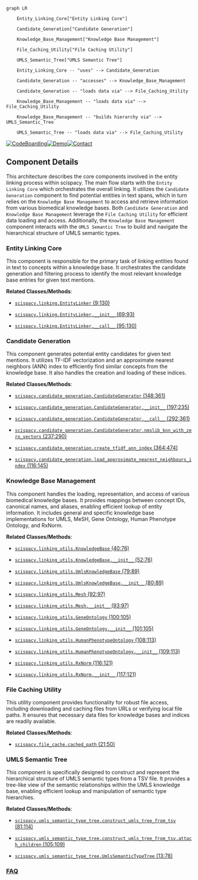 ```mermaid

graph LR

    Entity_Linking_Core["Entity Linking Core"]

    Candidate_Generation["Candidate Generation"]

    Knowledge_Base_Management["Knowledge Base Management"]

    File_Caching_Utility["File Caching Utility"]

    UMLS_Semantic_Tree["UMLS Semantic Tree"]

    Entity_Linking_Core -- "uses" --> Candidate_Generation

    Candidate_Generation -- "accesses" --> Knowledge_Base_Management

    Candidate_Generation -- "loads data via" --> File_Caching_Utility

    Knowledge_Base_Management -- "loads data via" --> File_Caching_Utility

    Knowledge_Base_Management -- "builds hierarchy via" --> UMLS_Semantic_Tree

    UMLS_Semantic_Tree -- "loads data via" --> File_Caching_Utility

```

[![CodeBoarding](https://img.shields.io/badge/Generated%20by-CodeBoarding-9cf?style=flat-square)](https://github.com/CodeBoarding/GeneratedOnBoardings)[![Demo](https://img.shields.io/badge/Try%20our-Demo-blue?style=flat-square)](https://www.codeboarding.org/demo)[![Contact](https://img.shields.io/badge/Contact%20us%20-%20contact@codeboarding.org-lightgrey?style=flat-square)](mailto:contact@codeboarding.org)



## Component Details



This architecture describes the core components involved in the entity linking process within scispacy. The main flow starts with the `Entity Linking Core` which orchestrates the overall linking. It utilizes the `Candidate Generation` component to find potential entities in text spans, which in turn relies on the `Knowledge Base Management` to access and retrieve information from various biomedical knowledge bases. Both `Candidate Generation` and `Knowledge Base Management` leverage the `File Caching Utility` for efficient data loading and access. Additionally, the `Knowledge Base Management` component interacts with the `UMLS Semantic Tree` to build and navigate the hierarchical structure of UMLS semantic types.



### Entity Linking Core

This component is responsible for the primary task of linking entities found in text to concepts within a knowledge base. It orchestrates the candidate generation and filtering process to identify the most relevant knowledge base entries for given text mentions.





**Related Classes/Methods**:



- <a href="https://github.com/allenai/scispacy/blob/master/scispacy/linking.py#L9-L130" target="_blank" rel="noopener noreferrer">`scispacy.linking.EntityLinker` (9:130)</a>

- <a href="https://github.com/allenai/scispacy/blob/master/scispacy/linking.py#L69-L93" target="_blank" rel="noopener noreferrer">`scispacy.linking.EntityLinker.__init__` (69:93)</a>

- <a href="https://github.com/allenai/scispacy/blob/master/scispacy/linking.py#L95-L130" target="_blank" rel="noopener noreferrer">`scispacy.linking.EntityLinker.__call__` (95:130)</a>





### Candidate Generation

This component generates potential entity candidates for given text mentions. It utilizes TF-IDF vectorization and an approximate nearest neighbors (ANN) index to efficiently find similar concepts from the knowledge base. It also handles the creation and loading of these indices.





**Related Classes/Methods**:



- <a href="https://github.com/allenai/scispacy/blob/master/scispacy/candidate_generation.py#L148-L361" target="_blank" rel="noopener noreferrer">`scispacy.candidate_generation.CandidateGenerator` (148:361)</a>

- <a href="https://github.com/allenai/scispacy/blob/master/scispacy/candidate_generation.py#L197-L235" target="_blank" rel="noopener noreferrer">`scispacy.candidate_generation.CandidateGenerator.__init__` (197:235)</a>

- <a href="https://github.com/allenai/scispacy/blob/master/scispacy/candidate_generation.py#L292-L361" target="_blank" rel="noopener noreferrer">`scispacy.candidate_generation.CandidateGenerator.__call__` (292:361)</a>

- <a href="https://github.com/allenai/scispacy/blob/master/scispacy/candidate_generation.py#L237-L290" target="_blank" rel="noopener noreferrer">`scispacy.candidate_generation.CandidateGenerator.nmslib_knn_with_zero_vectors` (237:290)</a>

- <a href="https://github.com/allenai/scispacy/blob/master/scispacy/candidate_generation.py#L364-L474" target="_blank" rel="noopener noreferrer">`scispacy.candidate_generation.create_tfidf_ann_index` (364:474)</a>

- <a href="https://github.com/allenai/scispacy/blob/master/scispacy/candidate_generation.py#L116-L145" target="_blank" rel="noopener noreferrer">`scispacy.candidate_generation.load_approximate_nearest_neighbours_index` (116:145)</a>





### Knowledge Base Management

This component handles the loading, representation, and access of various biomedical knowledge bases. It provides mappings between concept IDs, canonical names, and aliases, enabling efficient lookup of entity information. It includes general and specific knowledge base implementations for UMLS, MeSH, Gene Ontology, Human Phenotype Ontology, and RxNorm.





**Related Classes/Methods**:



- <a href="https://github.com/allenai/scispacy/blob/master/scispacy/linking_utils.py#L40-L76" target="_blank" rel="noopener noreferrer">`scispacy.linking_utils.KnowledgeBase` (40:76)</a>

- <a href="https://github.com/allenai/scispacy/blob/master/scispacy/linking_utils.py#L52-L76" target="_blank" rel="noopener noreferrer">`scispacy.linking_utils.KnowledgeBase.__init__` (52:76)</a>

- <a href="https://github.com/allenai/scispacy/blob/master/scispacy/linking_utils.py#L79-L89" target="_blank" rel="noopener noreferrer">`scispacy.linking_utils.UmlsKnowledgeBase` (79:89)</a>

- <a href="https://github.com/allenai/scispacy/blob/master/scispacy/linking_utils.py#L80-L89" target="_blank" rel="noopener noreferrer">`scispacy.linking_utils.UmlsKnowledgeBase.__init__` (80:89)</a>

- <a href="https://github.com/allenai/scispacy/blob/master/scispacy/linking_utils.py#L92-L97" target="_blank" rel="noopener noreferrer">`scispacy.linking_utils.Mesh` (92:97)</a>

- <a href="https://github.com/allenai/scispacy/blob/master/scispacy/linking_utils.py#L93-L97" target="_blank" rel="noopener noreferrer">`scispacy.linking_utils.Mesh.__init__` (93:97)</a>

- <a href="https://github.com/allenai/scispacy/blob/master/scispacy/linking_utils.py#L100-L105" target="_blank" rel="noopener noreferrer">`scispacy.linking_utils.GeneOntology` (100:105)</a>

- <a href="https://github.com/allenai/scispacy/blob/master/scispacy/linking_utils.py#L101-L105" target="_blank" rel="noopener noreferrer">`scispacy.linking_utils.GeneOntology.__init__` (101:105)</a>

- <a href="https://github.com/allenai/scispacy/blob/master/scispacy/linking_utils.py#L108-L113" target="_blank" rel="noopener noreferrer">`scispacy.linking_utils.HumanPhenotypeOntology` (108:113)</a>

- <a href="https://github.com/allenai/scispacy/blob/master/scispacy/linking_utils.py#L109-L113" target="_blank" rel="noopener noreferrer">`scispacy.linking_utils.HumanPhenotypeOntology.__init__` (109:113)</a>

- <a href="https://github.com/allenai/scispacy/blob/master/scispacy/linking_utils.py#L116-L121" target="_blank" rel="noopener noreferrer">`scispacy.linking_utils.RxNorm` (116:121)</a>

- <a href="https://github.com/allenai/scispacy/blob/master/scispacy/linking_utils.py#L117-L121" target="_blank" rel="noopener noreferrer">`scispacy.linking_utils.RxNorm.__init__` (117:121)</a>





### File Caching Utility

This utility component provides functionality for robust file access, including downloading and caching files from URLs or verifying local file paths. It ensures that necessary data files for knowledge bases and indices are readily available.





**Related Classes/Methods**:



- <a href="https://github.com/allenai/scispacy/blob/master/scispacy/file_cache.py#L21-L50" target="_blank" rel="noopener noreferrer">`scispacy.file_cache.cached_path` (21:50)</a>





### UMLS Semantic Tree

This component is specifically designed to construct and represent the hierarchical structure of UMLS semantic types from a TSV file. It provides a tree-like view of the semantic relationships within the UMLS knowledge base, enabling efficient lookup and manipulation of semantic type hierarchies.





**Related Classes/Methods**:



- <a href="https://github.com/allenai/scispacy/blob/master/scispacy/umls_semantic_type_tree.py#L81-L114" target="_blank" rel="noopener noreferrer">`scispacy.umls_semantic_type_tree.construct_umls_tree_from_tsv` (81:114)</a>

- <a href="https://github.com/allenai/scispacy/blob/master/scispacy/umls_semantic_type_tree.py#L105-L109" target="_blank" rel="noopener noreferrer">`scispacy.umls_semantic_type_tree.construct_umls_tree_from_tsv.attach_children` (105:109)</a>

- <a href="https://github.com/allenai/scispacy/blob/master/scispacy/umls_semantic_type_tree.py#L13-L78" target="_blank" rel="noopener noreferrer">`scispacy.umls_semantic_type_tree.UmlsSemanticTypeTree` (13:78)</a>









### [FAQ](https://github.com/CodeBoarding/GeneratedOnBoardings/tree/main?tab=readme-ov-file#faq)